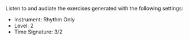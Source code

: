 Listen to and audiate the exercises generated with the following settings:

* Instrument: Rhythm Only
* Level: 2
* Time Signature: 3/2
